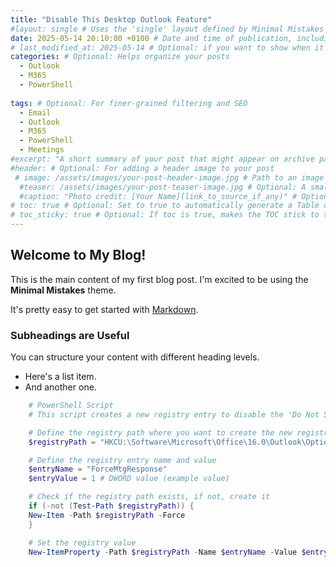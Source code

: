```yaml
---
title: "Disable This Desktop Outlook Feature"
#layout: single # Uses the 'single' layout defined by Minimal Mistakes for posts
date: 2025-05-14 20:10:00 +0100 # Date and time of publication, including your timezone offset
# last_modified_at: 2025-05-14 # Optional: if you want to show when it was last updated
categories: # Optional: Helps organize your posts
  - Outlook
  - M365
  - PowerShell
  
tags: # Optional: For finer-grained filtering and SEO
  - Email
  - Outlook
  - M365
  - PowerShell
  - Meetings
#excerpt: "A short summary of your post that might appear on archive pages or in SEO results." # Optional
#header: # Optional: For adding a header image to your post
 # image: /assets/images/your-post-header-image.jpg # Path to an image in your assets folder
  #teaser: /assets/images/your-post-teaser-image.jpg # Optional: A smaller version for list pages
  #caption: "Photo credit: [Your Name](link_to_source_if_any)" # Optional
# toc: true # Optional: Set to true to automatically generate a Table of Contents
# toc_sticky: true # Optional: If toc is true, makes the TOC stick to the side as you scroll
---
```



## Welcome to My Blog!

This is the main content of my first blog post. I'm excited to be using the **Minimal Mistakes** theme.

It's pretty easy to get started with [Markdown](https://www.markdownguide.org/).

### Subheadings are Useful

You can structure your content with different heading levels.

* Here's a list item.
* And another one.

```powershell
    # PowerShell Script
    # This script creates a new registry entry to disable the 'Do Not Send a Response' option in Outlook when attendees accept a meeting request

    # Define the registry path where you want to create the new registry key
    $registryPath = "HKCU:\Software\Microsoft\Office\16.0\Outlook\Options\Calendar"

    # Define the registry entry name and value
    $entryName = "ForceMtgResponse"
    $entryValue = 1 # DWORD value (example value)

    # Check if the registry path exists, if not, create it
    if (-not (Test-Path $registryPath)) {
    New-Item -Path $registryPath -Force
    }

    # Set the registry value
    New-ItemProperty -Path $registryPath -Name $entryName -Value $entryValue -PropertyType DWORD -Force
```
